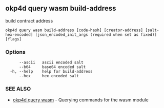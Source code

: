 ## okp4d query wasm build-address

build contract address

```
okp4d query wasm build-address [code-hash] [creator-address] [salt-hex-encoded] [json_encoded_init_args (required when set as fixed)] [flags]
```

### Options

```
      --ascii   ascii encoded salt
      --b64     base64 encoded salt
  -h, --help    help for build-address
      --hex     hex encoded salt
```

### SEE ALSO

* [okp4d query wasm](okp4d_query_wasm.md)	 - Querying commands for the wasm module
